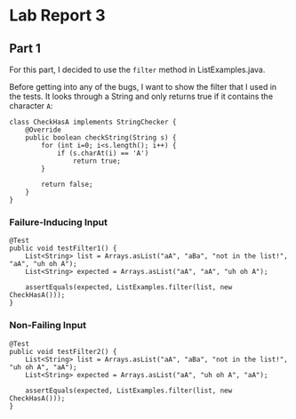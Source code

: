 # Lab Report 3

## Part 1
For this part, I decided to use the `filter` method in ListExamples.java.

Before getting into any of the bugs, I want to show the filter that I used in the tests. It looks through a String and only returns true if it contains the character `A`:
```
class CheckHasA implements StringChecker {
    @Override
    public boolean checkString(String s) {
        for (int i=0; i<s.length(); i++) {
            if (s.charAt(i) == 'A')
                return true;
        }

        return false;
    }
}
```

### Failure-Inducing Input
```
@Test
public void testFilter1() {
    List<String> list = Arrays.asList("aA", "aBa", "not in the list!", "aA", "uh oh A");
    List<String> expected = Arrays.asList("aA", "aA", "uh oh A");

    assertEquals(expected, ListExamples.filter(list, new CheckHasA()));
}
```

### Non-Failing Input
```
@Test
public void testFilter2() {
    List<String> list = Arrays.asList("aA", "aBa", "not in the list!", "uh oh A", "aA");
    List<String> expected = Arrays.asList("aA", "uh oh A", "aA");

    assertEquals(expected, ListExamples.filter(list, new CheckHasA()));
}
```
